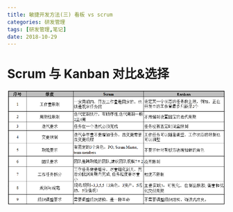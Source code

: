 ```yaml
---
title: 敏捷开发方法(三) 看板 vs scrum
categories: 研发管理
tags: [研发管理,笔记]
date: 2018-10-29
---
```


# Scrum 与 Kanban 对比&选择

![](/images/敏捷/kanban-scrum.png)
